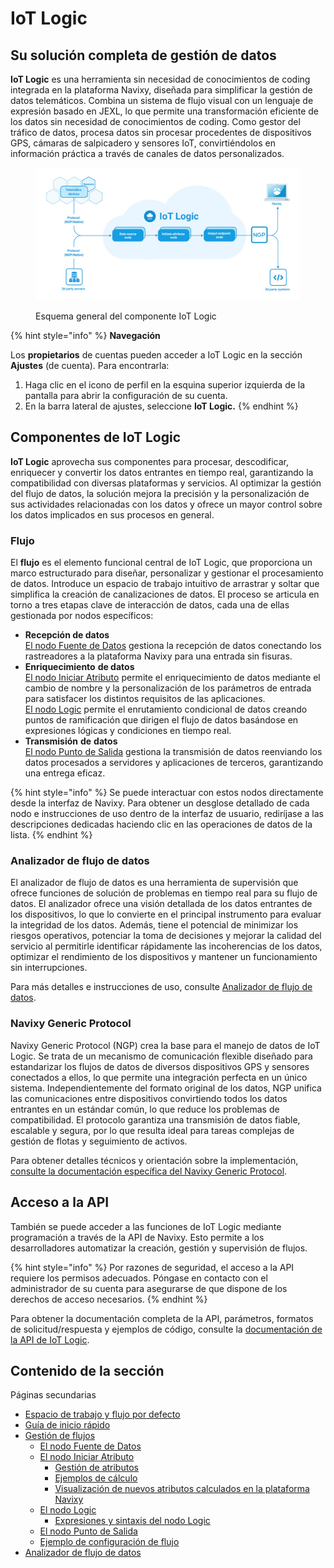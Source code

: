 # IoT Logic

## Su solución completa de gestión de datos

**IoT Logic** es una herramienta sin necesidad de conocimientos de coding integrada en la plataforma Navixy, diseñada para simplificar la gestión de datos telemáticos. Combina un sistema de flujo visual con un lenguaje de expresión basado en JEXL, lo que permite una transformación eficiente de los datos sin necesidad de conocimientos de coding. Como gestor del tráfico de datos, procesa datos sin procesar procedentes de dispositivos GPS, cámaras de salpicadero y sensores IoT, convirtiéndolos en información práctica a través de canales de datos personalizados.

<figure><img src="../../../.gitbook/assets/image (2) (1).png" alt="Esquema general del componente IoT Logic"><figcaption><p>Esquema general del componente IoT Logic</p></figcaption></figure>

{% hint style="info" %}
**Navegación**

Los **propietarios** de cuentas pueden acceder a IoT Logic en la sección **Ajustes** (de cuenta). Para encontrarla:

1. Haga clic en el icono de perfil en la esquina superior izquierda de la pantalla para abrir la configuración de su cuenta.
2. En la barra lateral de ajustes, seleccione **IoT Logic.**
{% endhint %}

## Componentes de IoT Logic

**IoT Logic** aprovecha sus componentes para procesar, descodificar, enriquecer y convertir los datos entrantes en tiempo real, garantizando la compatibilidad con diversas plataformas y servicios. Al optimizar la gestión del flujo de datos, la solución mejora la precisión y la personalización de sus actividades relacionadas con los datos y ofrece un mayor control sobre los datos implicados en sus procesos en general.

### Flujo

El **flujo** es el elemento funcional central de IoT Logic, que proporciona un marco estructurado para diseñar, personalizar y gestionar el procesamiento de datos. Introduce un espacio de trabajo intuitivo de arrastrar y soltar que simplifica la creación de canalizaciones de datos. El proceso se articula en torno a tres etapas clave de interacción de datos, cada una de ellas gestionada por nodos específicos:

* **Recepción de datos**\
  [El nodo Fuente de Datos](gestin-de-flujos/el-nodo-fuente-de-datos.md) gestiona la recepción de datos conectando los rastreadores a la plataforma Navixy para una entrada sin fisuras.
* **Enriquecimiento** **de datos**\
  [El nodo Iniciar Atributo](gestin-de-flujos/el-nodo-iniciar-atributo/) permite el enriquecimiento de datos mediante el cambio de nombre y la personalización de los parámetros de entrada para satisfacer los distintos requisitos de las aplicaciones.\
  [El nodo Logic](./) permite el enrutamiento condicional de datos creando puntos de ramificación que dirigen el flujo de datos basándose en expresiones lógicas y condiciones en tiempo real.
* **Transmisión** **de** **datos**\
  [El nodo Punto de Salida](gestin-de-flujos/el-nodo-punto-de-salida.md) gestiona la transmisión de datos reenviando los datos procesados a servidores y aplicaciones de terceros, garantizando una entrega eficaz.

{% hint style="info" %}
Se puede interactuar con estos nodos directamente desde la interfaz de Navixy. Para obtener un desglose detallado de cada nodo e instrucciones de uso dentro de la interfaz de usuario, rediríjase a las descripciones dedicadas haciendo clic en las operaciones de datos de la lista.
{% endhint %}

### Analizador de flujo de datos

El analizador de flujo de datos es una herramienta de supervisión que ofrece funciones de solución de problemas en tiempo real para su flujo de datos. El analizador ofrece una visión detallada de los datos entrantes de los dispositivos, lo que lo convierte en el principal instrumento para evaluar la integridad de los datos. Además, tiene el potencial de minimizar los riesgos operativos, potenciar la toma de decisiones y mejorar la calidad del servicio al permitirle identificar rápidamente las incoherencias de los datos, optimizar el rendimiento de los dispositivos y mantener un funcionamiento sin interrupciones.

Para más detalles e instrucciones de uso, consulte [Analizador de flujo de datos](https://app.gitbook.com/s/tx3J5BxnWyPV0nP2xr0z/technologies/navixy-generic-protocol).

### Navixy Generic Protocol

Navixy Generic Protocol (NGP) crea la base para el manejo de datos de IoT Logic. Se trata de un mecanismo de comunicación flexible diseñado para estandarizar los flujos de datos de diversos dispositivos GPS y sensores conectados a ellos, lo que permite una integración perfecta en un único sistema. Independientemente del formato original de los datos, NGP unifica las comunicaciones entre dispositivos convirtiendo todos los datos entrantes en un estándar común, lo que reduce los problemas de compatibilidad. El protocolo garantiza una transmisión de datos fiable, escalable y segura, por lo que resulta ideal para tareas complejas de gestión de flotas y seguimiento de activos.

Para obtener detalles técnicos y orientación sobre la implementación, [consulte la documentación específica del Navixy Generic Protocol](https://squaregps.atlassian.net/wiki/spaces/NAV/pages/3107553589/Navixy+Generic+Protocol?atlOrigin=eyJpIjoiYWI4MGE3M2MxNjEyNDhlNGFlOWRlNmFjZDcyZDJkMzEiLCJwIjoiYyJ9).

## Acceso a la API

También se puede acceder a las funciones de IoT Logic mediante programación a través de la API de Navixy. Esto permite a los desarrolladores automatizar la creación, gestión y supervisión de flujos.

{% hint style="info" %}
Por razones de seguridad, el acceso a la API requiere los permisos adecuados. Póngase en contacto con el administrador de su cuenta para asegurarse de que dispone de los derechos de acceso necesarios.
{% endhint %}

Para obtener la documentación completa de la API, parámetros, formatos de solicitud/respuesta y ejemplos de código, consulte la [documentación de la API de IoT Logic](https://app.gitbook.com/s/tx3J5BxnWyPV0nP2xr0z/).

## Contenido de la sección

Páginas secundarias

* [Espacio de trabajo y flujo por defecto](espacio-de-trabajo-y-flujo-por-defecto.md)
* [Guía de inicio rápido](gua-de-inicio-rpido.md)
* [Gestión de flujos](gestin-de-flujos/)
  * [El nodo Fuente de Datos](gestin-de-flujos/el-nodo-fuente-de-datos.md)
  * [El nodo ](gestin-de-flujos/el-nodo-iniciar-atributo/)[Iniciar Atributo](https://squaregps.atlassian.net/wiki/spaces/UDOCES/pages/3232334272/El+nodo+Iniciar+Atributo)
    * [Gestión de atributos](gestin-de-flujos/el-nodo-iniciar-atributo/gestin-de-atributos.md)
    * [Ejemplos de cálculo](gestin-de-flujos/el-nodo-iniciar-atributo/ejemplos-de-clculo.md)
    * [Visualización de nuevos atributos calculados en la plataforma Navixy](../../../readme/cuenta/iot-logic/gestin-de-flujos/el-nodo-iniciar-atributo/visualizacion-de-nuevos-atributos-calculados-en-la-plataforma-navixy.md)
  * [El nodo Logic](../../../readme/cuenta/iot-logic/gestin-de-flujos/el-nodo-logic/)
    * [Expresiones y sintaxis del nodo Logic](../../../readme/cuenta/iot-logic/gestin-de-flujos/el-nodo-logic/expresiones-y-sintaxis-del-nodo-logic.md)
  * [El nodo Punto de Salida](gestin-de-flujos/el-nodo-punto-de-salida.md)
  * [Ejemplo de configuración de flujo](gestin-de-flujos/ejemplo-de-configuracin-de-un-flujo.md)
* [Analizador de flujo de datos](analizador-de-flujo-de-datos.md)
